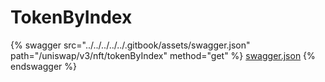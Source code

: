 # TokenByIndex

{% swagger src="../../../../../.gitbook/assets/swagger.json" path="/uniswap/v3/nft/tokenByIndex" method="get" %}
[swagger.json](../../../../../.gitbook/assets/swagger.json)
{% endswagger %}
